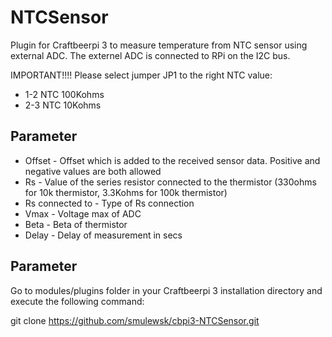 # NTCSensor

Plugin for Craftbeerpi 3 to measure temperature from NTC sensor using external ADC. The externel ADC is connected to RPi on the I2C bus.

IMPORTANT!!!! Please select jumper JP1 to the right NTC value:
* 1-2 NTC 100Kohms
* 2-3 NTC 10Kohms


## Parameter

* Offset - Offset which is added to the received sensor data. Positive and negative values are both allowed
* Rs - Value of the series resistor connected to the thermistor  (330ohms for 10k thermistor, 3.3Kohms for 100k thermistor)
* Rs connected to - Type of Rs connection
* Vmax - Voltage max of ADC
* Beta - Beta of thermistor
* Delay - Delay of measurement in secs


## Parameter

Go to modules/plugins folder in your Craftbeerpi 3 installation directory and execute the following command:

git clone https://github.com/smulewsk/cbpi3-NTCSensor.git
